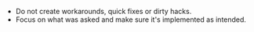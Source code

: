 - Do not create workarounds, quick fixes or dirty hacks.
- Focus on what was asked and make sure it's implemented as intended.
